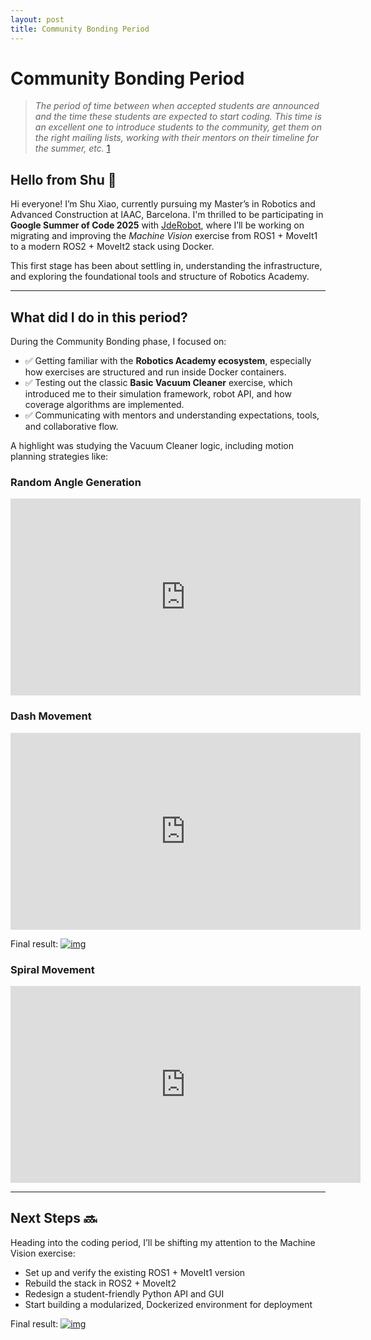 ```yaml
---
layout: post
title: Community Bonding Period
---
```


# Community Bonding Period
> *The period of time between when accepted students are announced and the time these students are expected to start coding. This time is an excellent one to introduce students to the community, get them on the right mailing lists, working with their mentors on their timeline for the summer, etc.* [1](https://developers.google.com/open-source/gsoc/resources/glossary#community_bonding_period)

## Hello from Shu 👋

Hi everyone! I’m Shu Xiao, currently pursuing my Master’s in Robotics and Advanced Construction at IAAC, Barcelona. I'm thrilled to be participating in **Google Summer of Code 2025** with [JdeRobot](https://github.com/JdeRobot), where I’ll be working on migrating and improving the *Machine Vision* exercise from ROS1 + MoveIt1 to a modern ROS2 + MoveIt2 stack using Docker.

This first stage has been about settling in, understanding the infrastructure, and exploring the foundational tools and structure of Robotics Academy.

---

## What did I do in this period?

During the Community Bonding phase, I focused on:

- ✅ Getting familiar with the **Robotics Academy ecosystem**, especially how exercises are structured and run inside Docker containers.
- ✅ Testing out the classic **Basic Vacuum Cleaner** exercise, which introduced me to their simulation framework, robot API, and how coverage algorithms are implemented.
- ✅ Communicating with mentors and understanding expectations, tools, and collaborative flow.

A highlight was studying the Vacuum Cleaner logic, including motion planning strategies like:

### Random Angle Generation
<iframe width="560" height="315" src="https://www.youtube.com/embed/7a1UGHvFG_o" frameborder="0" allowfullscreen></iframe>

### Dash Movement
<iframe width="560" height="315" src="https://www.youtube.com/embed/1fuIjOV0E8U" frameborder="0" allowfullscreen></iframe>

Final result:
[![img](/assets/img/abstract/dash.png)](https://summerofcode.withgoogle.com/)

### Spiral Movement
<iframe width="560" height="315" src="https://www.youtube.com/embed/QCSzOZ23W50" frameborder="0" allowfullscreen></iframe>



---

## Next Steps 🔜

Heading into the coding period, I’ll be shifting my attention to the Machine Vision exercise:

- Set up and verify the existing ROS1 + MoveIt1 version
- Rebuild the stack in ROS2 + MoveIt2
- Redesign a student-friendly Python API and GUI
- Start building a modularized, Dockerized environment for deployment

Final result:
[![img](/assets/img/abstract/spiral.png)](https://summerofcode.withgoogle.com/)